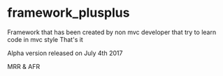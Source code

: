 # framework_plusplus
Framework that has been created by non mvc developer that try to learn code in mvc style
That's it


Alpha version released on July 4th 2017

MRR & AFR

